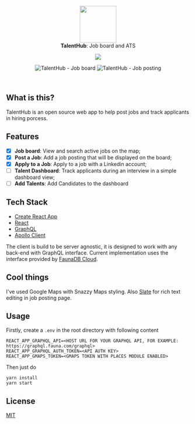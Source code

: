<p align="center">
  <img src="https://user-images.githubusercontent.com/9268746/59143538-6f530400-89dd-11e9-92ac-22ea34733f9c.png" height="100" /><br/>
  <span><b>TalentHub</b>: <span>Job board and ATS</span><br/>
</p>

<p align="center">
  <a href="https://app.netlify.com/sites/talenthub-beta/deploys"><img src="https://api.netlify.com/api/v1/badges/6a911a11-1a42-4fa5-8c68-617943dde091/deploy-status"></a>
</p>

<p align="center">
  <img alt="TalentHub - Job board" src="https://user-images.githubusercontent.com/9268746/59143835-5ef05880-89e0-11e9-8edd-7e868475c112.png" />
  <img alt="TalentHub - Job posting" src="https://user-images.githubusercontent.com/9268746/59143860-8fd08d80-89e0-11e9-8d02-d459cd0c181c.png" />
</p>

<br/>

## What is this?

TalentHub is an open source web app to help post jobs and track applicants in hiring porcess.

## Features

- [x] **Job board**: View and search active jobs on the map;
- [x] **Post a Job**: Add a job posting that will be displayed on the board;
- [x] **Apply to a Job**: Apply to a job with a Linkedin account;
- [ ] **Talent Dashboard**: Track applicants during an interview in a simple dashboard view;
- [ ] **Add Talents**: Add Candidates to the dashboard

## Tech Stack

- [Create React App](https://github.com/facebook/create-react-app)
- [React](https://github.com/facebook/react)
- [GraphQL](https://github.com/facebook/graphql)
- [Apollo Client](https://www.apollographql.com/docs/react/api/apollo-client/)

The client is build to be server agnostic, it is designed to work with any back-end with GraphQL interface. Current implementation uses the interface provided by [FaunaDB Cloud](https://fauna.com/serverless-cloud).

## Cool things

I've used Google Maps with Snazzy Maps styling. Also [Slate](https://github.com/ianstormtaylor/slate) for rich text editing in job posting page.

## Usage

Firstly, create a `.env` in the root directory with following content
```
REACT_APP_GRAPHQL_API=<HOST URL FOR YOUR GRAPHQL API, FOR EXAMPLE: https://graphql.fauna.com/graphql>
REACT_APP_GRAPHQL_AUTH_TOKEN=<API AUTH KEY>
REACT_APP_GMAPS_TOKEN=<GMAPS TOKEN WITH PLACES MODULE ENABLED>
```

Then just do

```
yarn install
yarn start
```

## License

[MIT](LICENSE)
